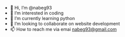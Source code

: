 - 👋 Hi, I’m @nabeg93
- 👀 I’m interested in coding
- 🌱 I’m currently learning python
- 💞️ I’m looking to collaborate on website development
- 📫 How to reach me via emai nabeg93@gmail.com

<!---
nabeg93/nabeg93 is a ✨ special ✨ repository because its `README.md` (this file) appears on your GitHub profile.
You can click the Preview link to take a look at your changes.
--->
